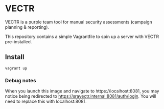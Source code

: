 # VECTR

VECTR is a purple team tool for manual security assessments (campaign planning & reporting). 

This repository contains a simple Vagrantfile to spin up a server with VECTR pre-installed. 

## Install 

```
vagrant up
```

### Debug notes

When you launch this image and navigate to https://localhost:8081, you may notice being redirected to https://sravectr.internal:8081/auth/login. You will need to replace this with localhost:8081.
